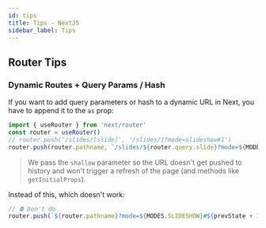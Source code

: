 ```yaml
---
id: tips
title: Tips - NextJS
sidebar_label: Tips
---
```


## Router Tips

### Dynamic Routes + Query Params / Hash

If you want to add query parameters or hash to a dynamic URL in Next, you have to append it to the `as` prop:

```js
import { useRouter } from 'next/router'
const router = useRouter()
// router.push('/slides/[slide]', '/slides/1?mode=slideshow#1')
router.push(router.pathname, `/slides/${router.query.slide}?mode=${MODES.SLIDESHOW}#${prevState + 1}`, { shallow: true })
```

> We pass the `shallow` parameter so the URL doesn't get pushed to history and won't trigger a refresh of the page (and methods like `getInitialProps`).

Instead of this, which doesn't work:


```js
// ⛔️ Don't do
router.push(`${router.pathname}?mode=${MODES.SLIDESHOW}#${prevState + 1}`, `/slides/${router.query.slide}`, { shallow: true })
```